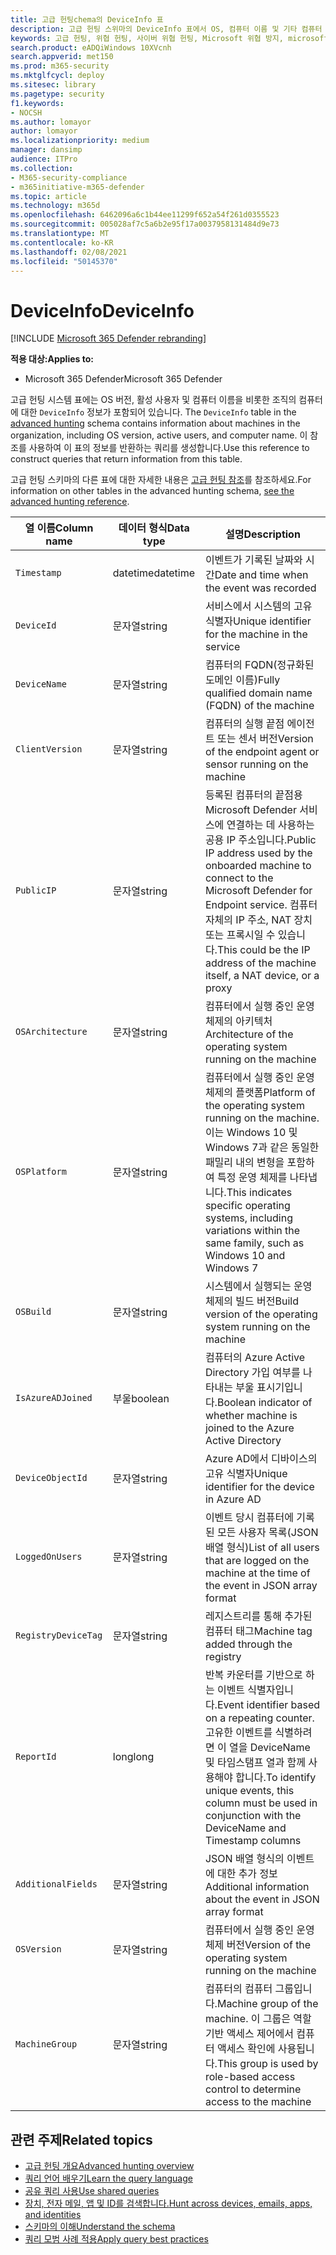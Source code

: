 ```yaml
---
title: 고급 헌팅chema의 DeviceInfo 표
description: 고급 헌팅 스위마의 DeviceInfo 표에서 OS, 컴퓨터 이름 및 기타 컴퓨터 정보에 대해 자세히 알아보기
keywords: 고급 헌팅, 위협 헌팅, 사이버 위협 헌팅, Microsoft 위협 방지, microsoft 365, mtp, m365, 검색, 쿼리, 원격 분석, schema reference, kusto, table, column, data type, description, machineinfo, DeviceInfo, device, machine, OS, platform, users
search.product: eADQiWindows 10XVcnh
search.appverid: met150
ms.prod: m365-security
ms.mktglfcycl: deploy
ms.sitesec: library
ms.pagetype: security
f1.keywords:
- NOCSH
ms.author: lomayor
author: lomayor
ms.localizationpriority: medium
manager: dansimp
audience: ITPro
ms.collection:
- M365-security-compliance
- m365initiative-m365-defender
ms.topic: article
ms.technology: m365d
ms.openlocfilehash: 6462096a6c1b44ee11299f652a54f261d0355523
ms.sourcegitcommit: 005028af7c5a6b2e95f17a0037958131484d9e73
ms.translationtype: MT
ms.contentlocale: ko-KR
ms.lasthandoff: 02/08/2021
ms.locfileid: "50145370"
---
```

# <a name="deviceinfo"></a><span data-ttu-id="9f3f0-104">DeviceInfo</span><span class="sxs-lookup"><span data-stu-id="9f3f0-104">DeviceInfo</span></span>

[!INCLUDE [Microsoft 365 Defender rebranding](../includes/microsoft-defender.md)]


<span data-ttu-id="9f3f0-105">**적용 대상:**</span><span class="sxs-lookup"><span data-stu-id="9f3f0-105">**Applies to:**</span></span>
- <span data-ttu-id="9f3f0-106">Microsoft 365 Defender</span><span class="sxs-lookup"><span data-stu-id="9f3f0-106">Microsoft 365 Defender</span></span>



<span data-ttu-id="9f3f0-107">고급 헌팅 시스템 표에는 OS 버전, 활성 사용자 및 컴퓨터 이름을 비롯한 조직의 컴퓨터에 대한 `DeviceInfo` 정보가 포함되어 있습니다. [](advanced-hunting-overview.md)</span><span class="sxs-lookup"><span data-stu-id="9f3f0-107">The `DeviceInfo` table in the [advanced hunting](advanced-hunting-overview.md) schema contains information about machines in the organization, including OS version, active users, and computer name.</span></span> <span data-ttu-id="9f3f0-108">이 참조를 사용하여 이 표의 정보를 반환하는 쿼리를 생성합니다.</span><span class="sxs-lookup"><span data-stu-id="9f3f0-108">Use this reference to construct queries that return information from this table.</span></span>

<span data-ttu-id="9f3f0-109">고급 헌팅 스키마의 다른 표에 대한 자세한 내용은 [고급 헌팅 참조](advanced-hunting-schema-tables.md)를 참조하세요.</span><span class="sxs-lookup"><span data-stu-id="9f3f0-109">For information on other tables in the advanced hunting schema, [see the advanced hunting reference](advanced-hunting-schema-tables.md).</span></span>

| <span data-ttu-id="9f3f0-110">열 이름</span><span class="sxs-lookup"><span data-stu-id="9f3f0-110">Column name</span></span> | <span data-ttu-id="9f3f0-111">데이터 형식</span><span class="sxs-lookup"><span data-stu-id="9f3f0-111">Data type</span></span> | <span data-ttu-id="9f3f0-112">설명</span><span class="sxs-lookup"><span data-stu-id="9f3f0-112">Description</span></span> |
|-------------|-----------|-------------|
| `Timestamp` | <span data-ttu-id="9f3f0-113">datetime</span><span class="sxs-lookup"><span data-stu-id="9f3f0-113">datetime</span></span> | <span data-ttu-id="9f3f0-114">이벤트가 기록된 날짜와 시간</span><span class="sxs-lookup"><span data-stu-id="9f3f0-114">Date and time when the event was recorded</span></span> |
| `DeviceId` | <span data-ttu-id="9f3f0-115">문자열</span><span class="sxs-lookup"><span data-stu-id="9f3f0-115">string</span></span> | <span data-ttu-id="9f3f0-116">서비스에서 시스템의 고유 식별자</span><span class="sxs-lookup"><span data-stu-id="9f3f0-116">Unique identifier for the machine in the service</span></span> |
| `DeviceName` | <span data-ttu-id="9f3f0-117">문자열</span><span class="sxs-lookup"><span data-stu-id="9f3f0-117">string</span></span> | <span data-ttu-id="9f3f0-118">컴퓨터의 FQDN(정규화된 도메인 이름)</span><span class="sxs-lookup"><span data-stu-id="9f3f0-118">Fully qualified domain name (FQDN) of the machine</span></span> |
| `ClientVersion` | <span data-ttu-id="9f3f0-119">문자열</span><span class="sxs-lookup"><span data-stu-id="9f3f0-119">string</span></span> | <span data-ttu-id="9f3f0-120">컴퓨터의 실행 끝점 에이전트 또는 센서 버전</span><span class="sxs-lookup"><span data-stu-id="9f3f0-120">Version of the endpoint agent or sensor running on the machine</span></span> |
| `PublicIP` | <span data-ttu-id="9f3f0-121">문자열</span><span class="sxs-lookup"><span data-stu-id="9f3f0-121">string</span></span> | <span data-ttu-id="9f3f0-122">등록된 컴퓨터의 끝점용 Microsoft Defender 서비스에 연결하는 데 사용하는 공용 IP 주소입니다.</span><span class="sxs-lookup"><span data-stu-id="9f3f0-122">Public IP address used by the onboarded machine to connect to the Microsoft  Defender for Endpoint service.</span></span> <span data-ttu-id="9f3f0-123">컴퓨터 자체의 IP 주소, NAT 장치 또는 프록시일 수 있습니다.</span><span class="sxs-lookup"><span data-stu-id="9f3f0-123">This could be the IP address of the machine itself, a NAT device, or a proxy</span></span> |
| `OSArchitecture` | <span data-ttu-id="9f3f0-124">문자열</span><span class="sxs-lookup"><span data-stu-id="9f3f0-124">string</span></span> | <span data-ttu-id="9f3f0-125">컴퓨터에서 실행 중인 운영 체제의 아키텍처</span><span class="sxs-lookup"><span data-stu-id="9f3f0-125">Architecture of the operating system running on the machine</span></span> |
| `OSPlatform` | <span data-ttu-id="9f3f0-126">문자열</span><span class="sxs-lookup"><span data-stu-id="9f3f0-126">string</span></span> | <span data-ttu-id="9f3f0-127">컴퓨터에서 실행 중인 운영 체제의 플랫폼</span><span class="sxs-lookup"><span data-stu-id="9f3f0-127">Platform of the operating system running on the machine.</span></span> <span data-ttu-id="9f3f0-128">이는 Windows 10 및 Windows 7과 같은 동일한 패밀리 내의 변형을 포함하여 특정 운영 체제를 나타냅니다.</span><span class="sxs-lookup"><span data-stu-id="9f3f0-128">This indicates specific operating systems, including variations within the same family, such as Windows 10 and Windows 7</span></span> |
| `OSBuild` | <span data-ttu-id="9f3f0-129">문자열</span><span class="sxs-lookup"><span data-stu-id="9f3f0-129">string</span></span> | <span data-ttu-id="9f3f0-130">시스템에서 실행되는 운영 체제의 빌드 버전</span><span class="sxs-lookup"><span data-stu-id="9f3f0-130">Build version of the operating system running on the machine</span></span> |
| `IsAzureADJoined` | <span data-ttu-id="9f3f0-131">부울</span><span class="sxs-lookup"><span data-stu-id="9f3f0-131">boolean</span></span> | <span data-ttu-id="9f3f0-132">컴퓨터의 Azure Active Directory 가입 여부를 나타내는 부울 표시기입니다.</span><span class="sxs-lookup"><span data-stu-id="9f3f0-132">Boolean indicator of whether machine is joined to the Azure Active Directory</span></span> |
| `DeviceObjectId` | <span data-ttu-id="9f3f0-133">문자열</span><span class="sxs-lookup"><span data-stu-id="9f3f0-133">string</span></span> | <span data-ttu-id="9f3f0-134">Azure AD에서 디바이스의 고유 식별자</span><span class="sxs-lookup"><span data-stu-id="9f3f0-134">Unique identifier for the device in Azure AD</span></span> |
| `LoggedOnUsers` | <span data-ttu-id="9f3f0-135">문자열</span><span class="sxs-lookup"><span data-stu-id="9f3f0-135">string</span></span> | <span data-ttu-id="9f3f0-136">이벤트 당시 컴퓨터에 기록된 모든 사용자 목록(JSON 배열 형식)</span><span class="sxs-lookup"><span data-stu-id="9f3f0-136">List of all users that are logged on the machine at the time of the event in JSON array format</span></span> |
| `RegistryDeviceTag` | <span data-ttu-id="9f3f0-137">문자열</span><span class="sxs-lookup"><span data-stu-id="9f3f0-137">string</span></span> | <span data-ttu-id="9f3f0-138">레지스트리를 통해 추가된 컴퓨터 태그</span><span class="sxs-lookup"><span data-stu-id="9f3f0-138">Machine tag added through the registry</span></span> |
| `ReportId` | <span data-ttu-id="9f3f0-139">long</span><span class="sxs-lookup"><span data-stu-id="9f3f0-139">long</span></span> | <span data-ttu-id="9f3f0-140">반복 카운터를 기반으로 하는 이벤트 식별자입니다.</span><span class="sxs-lookup"><span data-stu-id="9f3f0-140">Event identifier based on a repeating counter.</span></span> <span data-ttu-id="9f3f0-141">고유한 이벤트를 식별하려면 이 열을 DeviceName 및 타임스탬프 열과 함께 사용해야 합니다.</span><span class="sxs-lookup"><span data-stu-id="9f3f0-141">To identify unique events, this column must be used in conjunction with the DeviceName and Timestamp columns</span></span> |
|`AdditionalFields` | <span data-ttu-id="9f3f0-142">문자열</span><span class="sxs-lookup"><span data-stu-id="9f3f0-142">string</span></span> | <span data-ttu-id="9f3f0-143">JSON 배열 형식의 이벤트에 대한 추가 정보</span><span class="sxs-lookup"><span data-stu-id="9f3f0-143">Additional information about the event in JSON array format</span></span> |
| `OSVersion` | <span data-ttu-id="9f3f0-144">문자열</span><span class="sxs-lookup"><span data-stu-id="9f3f0-144">string</span></span> | <span data-ttu-id="9f3f0-145">컴퓨터에서 실행 중인 운영 체제 버전</span><span class="sxs-lookup"><span data-stu-id="9f3f0-145">Version of the operating system running on the machine</span></span> |
| `MachineGroup` | <span data-ttu-id="9f3f0-146">문자열</span><span class="sxs-lookup"><span data-stu-id="9f3f0-146">string</span></span> | <span data-ttu-id="9f3f0-147">컴퓨터의 컴퓨터 그룹입니다.</span><span class="sxs-lookup"><span data-stu-id="9f3f0-147">Machine group of the machine.</span></span> <span data-ttu-id="9f3f0-148">이 그룹은 역할 기반 액세스 제어에서 컴퓨터 액세스 확인에 사용됩니다.</span><span class="sxs-lookup"><span data-stu-id="9f3f0-148">This group is used by role-based access control to determine access to the machine</span></span> |

## <a name="related-topics"></a><span data-ttu-id="9f3f0-149">관련 주제</span><span class="sxs-lookup"><span data-stu-id="9f3f0-149">Related topics</span></span>
- [<span data-ttu-id="9f3f0-150">고급 헌팅 개요</span><span class="sxs-lookup"><span data-stu-id="9f3f0-150">Advanced hunting overview</span></span>](advanced-hunting-overview.md)
- [<span data-ttu-id="9f3f0-151">쿼리 언어 배우기</span><span class="sxs-lookup"><span data-stu-id="9f3f0-151">Learn the query language</span></span>](advanced-hunting-query-language.md)
- [<span data-ttu-id="9f3f0-152">공유 쿼리 사용</span><span class="sxs-lookup"><span data-stu-id="9f3f0-152">Use shared queries</span></span>](advanced-hunting-shared-queries.md)
- [<span data-ttu-id="9f3f0-153">장치, 전자 메일, 앱 및 ID를 검색합니다.</span><span class="sxs-lookup"><span data-stu-id="9f3f0-153">Hunt across devices, emails, apps, and identities</span></span>](advanced-hunting-query-emails-devices.md)
- [<span data-ttu-id="9f3f0-154">스키마의 이해</span><span class="sxs-lookup"><span data-stu-id="9f3f0-154">Understand the schema</span></span>](advanced-hunting-schema-tables.md)
- [<span data-ttu-id="9f3f0-155">쿼리 모범 사례 적용</span><span class="sxs-lookup"><span data-stu-id="9f3f0-155">Apply query best practices</span></span>](advanced-hunting-best-practices.md)
